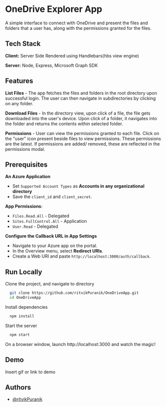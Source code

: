 
# OneDrive Explorer App

A simple interface to connect with OneDrive and present the files and folders that a user has, along with the permissions granted for the files.

## Tech Stack
**Client:** Server Side Rendered using Handlebars(hbs view engine)

**Server:** Node, Express, Microsoft Graph SDK

## Features

 **List Files** - The app fetches the files and folders in the root directory upon successful login. The user can then navigate in subdirectories by clicking on any folder.

 **Download Files** - In the directory view, upon click of a file, the file gets downloaded into the user's device. Upon click of a folder, it navigates into the folder and returns the contents within selected folder.

 **Permissions** - User can view the permissions granted to each file. Click on the "user" icon present beside files to view permissions. These permissions are the latest. If permissions are added/ removed, these are reflected in the permissions modal.

## Prerequisites

 **An Azure Application**
  - Set `Supported Account Types` as **Accounts in any organizational directory**
  - Save the `client_id` and `client_secret`.

 **App Permissions**:
   - `Files.Read.All` - Delegated
   - `Sites.FullControl.All` - Application
   - `User.Read` - Delegated

 **Configure the Callback URL in App Settings**
   - Navigate to your Azure app on the portal.
   - In the Overview menu, select **Redirect URIs**.
   - Create a Web URI and paste `http://localhost:3000/auth/callback`.


## Run Locally

Clone the project, and navigate to directory

```bash
  git clone https://github.com/ritvikPuranik/OneDriveApp.git
  cd OneDriveApp
```

Install dependencies

```bash
  npm install
```

Start the server

```bash
  npm start
```
On a browser window, launch http://localhost:3000 and watch the magic!

## Demo

Insert gif or link to demo


## Authors

- [@ritvikPuranik](https://github.com/ritvikPuranik)

